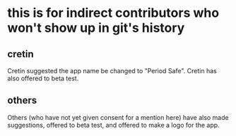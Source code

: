 # this is for indirect contributors who won't show up in git's history

## cretin

Cretin suggested the app name be changed to "Period Safe". Cretin has also offered to beta test.

## others

Others (who have not yet given consent for a mention here) have also made suggestions, offered to beta test, and offered to make a logo for the app.